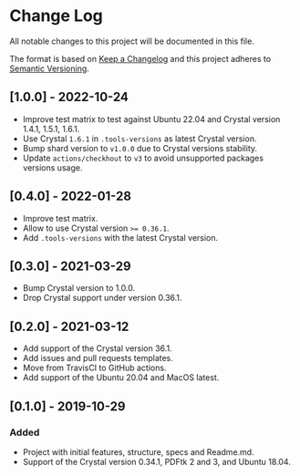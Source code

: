 # Change Log
All notable changes to this project will be documented in this file.
 
The format is based on [Keep a Changelog](http://keepachangelog.com/)
and this project adheres to [Semantic Versioning](http://semver.org/).

## [1.0.0] - 2022-10-24
- Improve test matrix to test against Ubuntu 22.04 and Crystal version 1.4.1, 1.5.1, 1.6.1.
- Use Crystal `1.6.1` in `.tools-versions` as latest Crystal version.
- Bump shard version to `v1.0.0` due to Crystal versions stability.
- Update `actions/checkhout` to `v3` to avoid unsupported packages versions usage.

## [0.4.0] - 2022-01-28
- Improve test matrix.
- Allow to use Crystal version `>= 0.36.1`.
- Add `.tools-versions` with the latest Crystal version.

## [0.3.0] - 2021-03-29
- Bump Crystal version to 1.0.0.
- Drop Crystal support under version 0.36.1.

## [0.2.0] - 2021-03-12
- Add support of the Crystal version 36.1.
- Add issues and pull requests templates.
- Move from TravisCI to GitHub actions.
- Add support of the Ubuntu 20.04 and MacOS latest.

## [0.1.0] - 2019-10-29
### Added
- Project with initial features, structure, specs and Readme.md.
- Support of the Crystal version 0.34.1, PDFtk 2 and 3, and Ubuntu 18.04.
